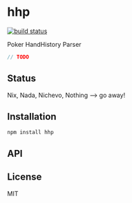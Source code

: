 # hhp
[![build status](https://secure.travis-ci.org/thlorenz/hhp.png)](http://travis-ci.org/thlorenz/hhp)

Poker HandHistory Parser

```js
// TODO
```

## Status

Nix, Nada, Nichevo, Nothing --> go away!
## Installation

    npm install hhp

## API


## License

MIT
